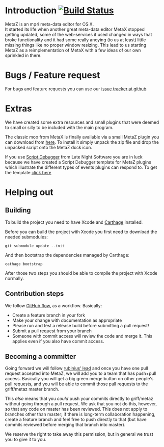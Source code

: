# Introduction [![Build Status](https://travis-ci.org/griff/metaz.svg?branch=develop)](https://travis-ci.org/griff/metaz)

MetaZ is an mp4 meta-data editor for OS X.  
It started its life when another great meta-data editor MetaX stopped getting
updated, some of the web-services it used changed in ways that broke
functionality and it had some really anoying (to us at least) little missing
things like no proper window resizing. This lead to us starting MetaZ as a
reimplementation of MetaX with a few ideas of our own sprinkled in there.

[issues]: https://github.com/griff/metaz/issues
[flow]: http://scottchacon.com/2011/08/31/github-flow.html

# Bugs / Feature request

For bugs and feature requests you can use our [issue tracker at github][issues]

# Extras

We have created some extra resources and small plugins that were deemed to
small or silly to be included with the main program.

The classic moo from MetaX is finally available via a small MetaZ plugin you
can download from [here](https://github.com/downloads/griff/metaz/Moo.zip).
To install it simply unpack the zip file and drop the unpacked script onto the
MetaZ dock icon.

If you use [Script Debugger](http://www.latenightsw.com/) from Late Night
Software you are in luck because we have created a Script Debugger template
for MetaZ plugins which illustrate the different types of events plugins can
respond to. To get the template [click here](https://github.com/downloads/griff/metaz/MetaZ%20Plugin.sdtemplate.zip)

# Helping out

## Building

To build the project you need to have Xcode and
[Carthage](https://github.com/Carthage/Carthage#quick-start) installed.

Before you can build the project with Xcode you first need to download the
needed submodules:

```
git submodule update --init
```

And then bootstrap the dependencies managed by Carthage:

```
cathage bootstrap
```

After those two steps you should be able to compile the project with Xcode
normally.

## Contribution steps

We follow [GitHub flow][flow], as a workflow. Basically:

- Create a feature branch in your fork
- Make your change with documentation as appropriate
- Please run and test a release build before submitting a pull request!
- Submit a pull request from your branch
- Someone with commit access will review the code and merge it. This applies even if you also have commit access.

## Becoming a committer

Going forward we will follow [rubinius'
lead](http://www.programblings.com/2008/04/15/rubinius-for-the-layman-part-2-how-rubinius-is-friendly/)
and once you have one pull request accepted into MetaZ, we will add you to a
team that has push+pull access. Basically you will get a big green merge
button on other people's pull requests, and you will be able to commit those
pull requests to the griff/metaz master branch.

This _also_ means that you _could_ push your commits directly to
griff/metaz without going through a pull request. We ask that you not do
this, however, so that any code on master has been reviewed. This does not apply
to branches other than master; if there is long-term collaboration happening,
create a feature branch and feel free to push directly to that (but have
commits reviewed before merging that branch into master).

We reserve the right to take away this permission, but in general we trust you
to give it to you.
